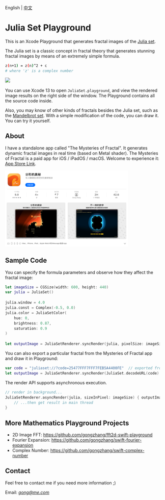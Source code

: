 English | [中文](https://github.com/gongzhang/julia-set-playground/blob/master/README.zh-Hans.md)

# Julia Set Playground

This is an Xcode Playground that generates fractal images of the [Julia set](https://en.wikipedia.org/wiki/Julia_set).

The Julia set is a classic concept in fractal theory that generates stunning fractal images by means of an extremely simple formula.

```sh
z(n+1) = z(n)^2 + c
# where 'z' is a complex number 
```

<img src="./Images/playground.png" width="500">

You can use Xcode 13 to open `JuliaSet.playground`, and view the rendered image results on the right side of the window. The Playground contains all the source code inside.

Also, you may know of other kinds of fractals besides the Julia set, such as the [Mandelbrot set](https://en.wikipedia.org/wiki/Mandelbrot_set). With a simple modification of the code, you can draw it. You can try it yourself.

## About

I have a standalone app called "The Mysteries of Fractal". It generates dynamic fractal images in real time (based on Metal shader). The Mysteries of Fractal is a paid app for iOS / iPadOS / macOS. Welcome to experience it: [App Store Link](https://apps.apple.com/app/id1086527481).

<img src="./Images/appstore.png" width="400">

## Sample Code

You can specify the formula parameters and observe how they affect the fractal image:

```swift
let imageSize = CGSize(width: 600, height: 440)
var julia = JuliaSet()

julia.window = 4.0
julia.const = Complex(-0.5, 0.0)
julia.color = JuliaSetColor(
    hue: 0,
    brightness: 0.87,
    saturation: 0.9
)

let outputImage = JuliaSetRenderer.syncRender(julia, pixelSize: imageSize)
```

You can also export a particular fractal from the Mysteries of Fractal app and draw it in Playground:

```swift
var code = "juliaset://?code=25477FFF7FFF7FEB5A4400FE"  // exported from app
let outputImage = JuliaSetRenderer.syncRender(JuliaSet.decodeURL(code)!, pixelSize: imageSize)
```

The render API supports asynchronous execution.

```swift
// render in background...
JuliaSetRenderer.asyncRender(julia, sizeInPixel: imageSize) { outputImage in
    // ...then get result in main thread
}
```

## More Mathematics Playground Projects

- 2D Image FFT: https://github.com/gongzhang/fft2d-swift-playground
- Fourier Expansion: https://github.com/gongzhang/swift-fourier-expansion
- Complex Number: https://github.com/gongzhang/swift-complex-number

## Contact

Feel free to contact me if you need more information ;)

Email: *gong@me.com*
